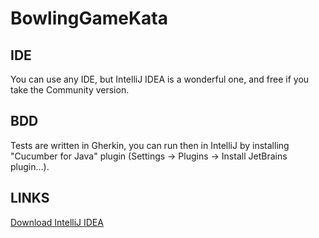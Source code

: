 # BowlingGameKata

## IDE
You can use any IDE, but IntelliJ IDEA is a wonderful one, and free if you take the Community version.

## BDD
Tests are written in Gherkin, you can run then in IntelliJ by installing "Cucumber for Java" plugin (Settings -> Plugins -> Install JetBrains plugin...).


## LINKS
[Download IntelliJ IDEA](https://www.jetbrains.com/idea/download/)
